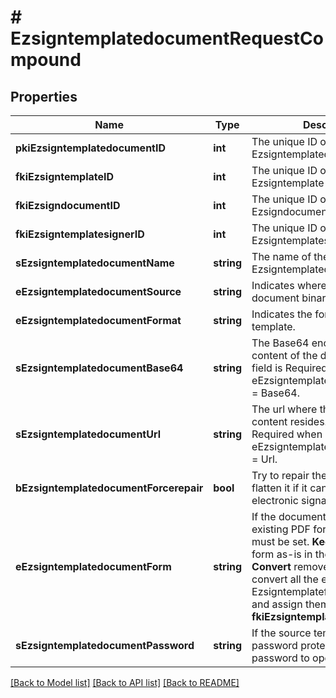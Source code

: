 # # EzsigntemplatedocumentRequestCompound

## Properties

Name | Type | Description | Notes
------------ | ------------- | ------------- | -------------
**pkiEzsigntemplatedocumentID** | **int** | The unique ID of the Ezsigntemplatedocument | [optional]
**fkiEzsigntemplateID** | **int** | The unique ID of the Ezsigntemplate |
**fkiEzsigndocumentID** | **int** | The unique ID of the Ezsigndocument | [optional]
**fkiEzsigntemplatesignerID** | **int** | The unique ID of the Ezsigntemplatesigner | [optional]
**sEzsigntemplatedocumentName** | **string** | The name of the Ezsigntemplatedocument. |
**eEzsigntemplatedocumentSource** | **string** | Indicates where to look for the document binary content. |
**eEzsigntemplatedocumentFormat** | **string** | Indicates the format of the template. | [optional]
**sEzsigntemplatedocumentBase64** | **string** | The Base64 encoded binary content of the document.  This field is Required when eEzsigntemplatedocumentSource &#x3D; Base64. | [optional]
**sEzsigntemplatedocumentUrl** | **string** | The url where the document content resides.  This field is Required when eEzsigntemplatedocumentSource &#x3D; Url. | [optional]
**bEzsigntemplatedocumentForcerepair** | **bool** | Try to repair the document or flatten it if it cannot be used for electronic signature. | [optional]
**eEzsigntemplatedocumentForm** | **string** | If the document contains an existing PDF form this property must be set.  **Keep** leaves the form as-is in the document.  **Convert** removes the form and convert all the existing fields to Ezsigntemplateformfieldgroups and assign them to the specified **fkiEzsigntemplatesignerID** | [optional]
**sEzsigntemplatedocumentPassword** | **string** | If the source template is password protected, the password to open/modify it. | [optional] [default to '']

[[Back to Model list]](../../README.md#models) [[Back to API list]](../../README.md#endpoints) [[Back to README]](../../README.md)
